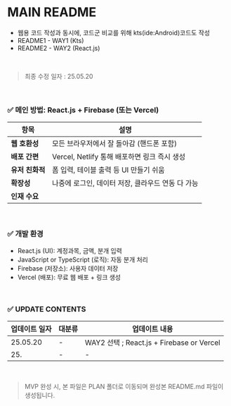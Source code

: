 # MAIN README

* 웹용 코드 작성과 동시에, 코드군 비교를 위해 kts(ide:Android)코드도 작성
* README1 - WAY1 (Kts)
* README2 - WAY2 (React.js)

<br>

> 최종 수정 일자 : 25.05.20
>
<br>

### ✅ 메인 방법: React.js + Firebase (또는 Vercel)

| 항목         | 설명                               |
| ---------- | -------------------------------- |
| **웹 호환성**  | 모든 브라우저에서 잘 돌아감 (핸드폰 포함)         |
| **배포 간편**  | Vercel, Netlify 통해 배포하면 링크 즉시 생성 |
| **유저 친화적** | 폼 입력, 테이블 출력 등 UI 만들기 쉬움         |
| **확장성**    | 나중에 로그인, 데이터 저장, 클라우드 연동 다 가능    |
| **인재 수요**  |  |
<br>

### ✅ 개발 환경
* React.js (UI): 계정과목, 금액, 분개 입력
* JavaScript or TypeScript (로직): 자동 분개 처리
* Firebase (저장소): 사용자 데이터 저장
* Vercel (배포): 무료 웹 배포 + 링크 생성
<br>

### ✅ UPDATE CONTENTS
| 업데이트 일자 | 대분류 | 업데이트 내용 |
| --- | --- | --- |
| 25.05.20 | - | WAY2 선택 ; React.js + Firebase or Vercel |
| 25. | - | - |


<br>

> MVP 완성 시, 본 파일은 PLAN 폴더로 이동되며
> 완성본 README.md 파일이 생성됩니다.
